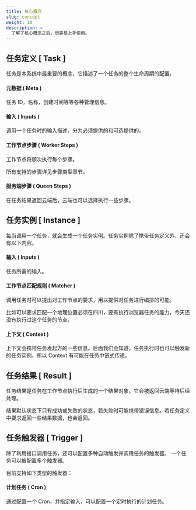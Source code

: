 ```yaml
---
title: 核心概念
slug: concept
weight: 10
description: >
  了解了核心概念之后，很容易上手使用。
---
```


## 任务定义 [ Task ]

任务是本系统中最重要的概念，它描述了一个任务的整个生命周期的配置。

#### 元数据 ( Meta )
任务 ID，名称，创建时间等等各种管理信息。

#### 输入 ( Inputs )
调用一个任务时的输入描述，分为必须提供的和可选提供的。

#### 工作节点步骤 ( Worker Steps )
工作节点将顺次执行每个步骤。

所有支持的步骤详见步骤类型章节。

#### 服务端步骤 ( Queen Steps )
在任务结果返回云端后，云端也可以选择执行一些步骤。


## 任务实例 [ Instance ]

每当调用一个任务，就会生成一个任务实例。任务实例除了携带任务定义外，还会有以下内容。

#### 输入 ( Inputs )
任务所需的输入。

#### 工作节点匹配规则 ( Matcher )
调用任务时可以提出对工作节点的要求，用以提供对任务进行编排的可能。

比如可以要求匹配一个地理位置必须在四川，要有执行浏览器任务的能力，今天还没有执行过这个任务的节点。

#### 上下文 ( Context )
上下文会携带任务发起方的一些信息。后面我们会知道，任务执行时也可以触发新的任务实例，所以 Context 有可能在任务中链式传递。


## 任务结果 [ Result ]

任务结果是任务在工作节点执行后生成的一个结果对象，它会被返回云端等待后续处理。

结果默认状态下只有成功或失败的状态，若失败时可能携带错误信息。若任务定义中要求返回一些结果数据，也会返回。


## 任务触发器 [ Trigger ]

除了利用接口调用任务，还可以配置多种自动触发并调用任务的触发器。
一个任务可以被配置多个触发器。

目前支持如下类型的触发器：

#### 计划任务 ( Cron )
通过配置一个 Cron，并指定输入，可以配置一个定时执行的计划任务。

